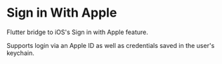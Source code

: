 # Sign in With Apple

Flutter bridge to iOS's Sign in with Apple feature.

Supports login via an Apple ID as well as credentials saved in the user's keychain.

